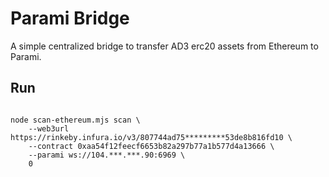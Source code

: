 # Parami Bridge

A simple centralized bridge to transfer AD3 erc20 assets from Ethereum to Parami.


## Run
```shell

node scan-ethereum.mjs scan \
    --web3url https://rinkeby.infura.io/v3/807744ad75*********53de8b816fd10 \
    --contract 0xaa54f12feecf6653b82a297b77a1b577d4a13666 \
    --parami ws://104.***.***.90:6969 \
    0
```
